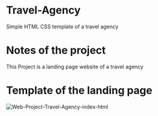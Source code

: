 # Travel-Agency
Simple HTML CSS template of a travel agency 
# Notes of the project #
This Project is a landing page website of a travel agency 
# Template of the landing page 
![Web-Project-Travel-Agency-index-html](https://github.com/Elaballaoui/Travel-Agency/assets/127441502/9c55cbe0-4c40-41f6-afd6-eef218df7b5c)
